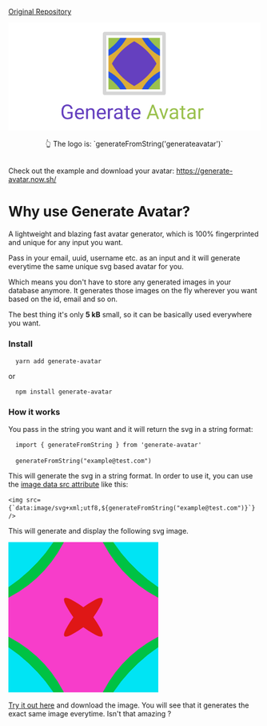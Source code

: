 [Original Repository](https://github.com/loweisz/generate-avatar)



<div align="center">
	<img src="logo.png" alt="generate-avatar" />
</div>
<p>
<div align="center">
👆 The logo is: `generateFromString('generateavatar')`
</div>
<br/>
</p>



Check out the example and download your avatar: https://generate-avatar.now.sh/

# Why use Generate Avatar?

A lightweight and blazing fast avatar generator, which is 100% fingerprinted and unique for any input you want.

Pass in your email, uuid, username etc. as an input and it will generate everytime the same unique svg based avatar for you.

Which means you don't have to store any generated images in your database anymore.
It generates those images on the fly wherever you want based on the id, email and so on.

The best thing it's only **5 kB** small, so it can be basically used everywhere you want.

### Install

```
  yarn add generate-avatar
```

or

```
  npm install generate-avatar
```

### How it works

You pass in the string you want and it will return the svg in a string format:

```
  import { generateFromString } from 'generate-avatar'

  generateFromString("example@test.com")
```

This will generate the svg in a string format. In order to use it, you can use the [image data src attribute](https://css-tricks.com/lodge/svg/09-svg-data-uris/) like this:

```
<img src={`data:image/svg+xml;utf8,${generateFromString("example@test.com")}`} />
```

This will generate and display the following svg image.

![](example.png)

[Try it out here](https://generate-avatar.now.sh/?str=example@test.com) and download the image. You will see that it generates the exact same image everytime. Isn't that amazing ?
